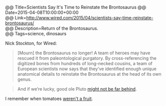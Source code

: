 @@ Title=Scientists Say It's Time to Reinstate the Brontosaurus 
@@ Date=2015-04-08T10:00:00+00:00  
@@ Link=http://www.wired.com/2015/04/scientists-say-time-reinstate-brontosaurus/  
@@ Description=Return of the Brontosaurus.  
@@ Tags=science, dinosaurs  

Nick Stockton, for Wired:
>[Mourn] the Brontosaurus no longer! A team of heroes may have rescued it from paleontological purgatory. By cross-referencing the digitized bones from hundreds of long-necked cousins, a team of European scientists now says that they’ve identified enough unique anatomical details to reinstate the Brontosaurus at the head of its own genus.

>And if we’re lucky, good ole Pluto [might not be far behind][discovermagazine].

I remember when tomatoes [weren't a fruit][howstuffworks].

[discovermagazine]: http://blogs.discovermagazine.com/crux/2015/02/25/pluto-ceres-planet-again/#.VSLV2zTF9sA
[howstuffworks]: http://recipes.howstuffworks.com/fresh-ideas/dinner-food-facts/tomato.htm